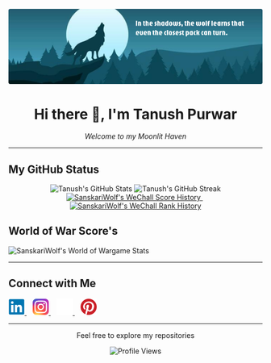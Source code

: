 <p align="center">
  <img src="./Assets/Banner.png" alt="Banner" />
</p>

<h1 align="center">Hi there 👋, I'm Tanush Purwar</h1>

<p align="center">
  <i>Welcome to my Moonlit Haven</i>
</p>

<hr />

<h2 align="left">My GitHub Status</h2>

<p align="center">
  <!-- GitHub Stats -->
  <img src="https://github-readme-stats.vercel.app/api?username=SanskariWolf&theme=prussian&show_icons=true" alt="Tanush's GitHub Stats" width="400" />
  <img src="https://streak-stats.demolab.com/?user=SanskariWolf&theme=prussian" alt="Tanush's GitHub Streak" width="440" />

  <!-- WeChall Graphs -->
  <a href="https://www.wechall.net/profile/SanskariWolf">
    <img src="https://www.wechall.net/graph/wc_totalscore.SanskariWolf.png" alt="SanskariWolf's WeChall Score History" width="400" /> <!-- Score Graph -->
  </a>
    <!-- Space -->
  <a href="https://www.wechall.net/profile/SanskariWolf">
    <img src="https://www.wechall.net/graph/wc_rank.SanskariWolf.png" alt="SanskariWolf's WeChall Rank History" width="400" /> <!-- Rank Graph -->
  </a>

   <h2>World of War Score's</h2>

  <img src="https://wow.sinfocol.org/userbar/SanskariWolf.png" alt="SanskariWolf's World of Wargame Stats" height="25" />
</p>

<hr />

<h2 align="left">Connect with Me</h2>

<p align="left">
  <a href="https://www.linkedin.com/in/tanushpurwar/">
    <img src="./Assets/Icon_Linkedin.svg" alt="LinkedIn" height="32" width="32" />
  </a>   
  <a href="https://www.instagram.com/sanskari_wolf/">
    <img src="./Assets/Icon_Instagram.svg" alt="Instagram" height="32" width="32" />
  </a>   
  <a href="https://www.sanskariwolf.com/">
    <img src="./Assets/Icon_Website.svg" alt="Website" height="32" width="32" />
  </a>   
  <a href="https://in.pinterest.com/tanushpurwar/">
    <img src="./Assets/Icon_Pinterest.svg" alt="Pinterest" height="32" width="32" />
  </a>
</p>

<hr />

<p align="center">Feel free to explore my repositories</p>

<p align="center">
  <img src="https://komarev.com/ghpvc/?username=SanskariWolf&color=blueviolet" alt="Profile Views" />
</p>
